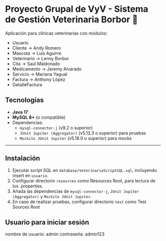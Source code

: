 # Proyecto Grupal de VyV - Sistema de Gestión Veterinaria Borbor 🐾
Aplicación para clínicas veterinarias con módulos:
- Usuario
- Cliente -> Andy Romero
- Mascota -> Luis Aguirre
- Veterinario -> Lenny Borbor
- Cita -> Saúl Maldonado
- Medicamento -> Jeremy Alvarado
- Servicio -> Mariana Yagual
- Factura -> Anthony López
- DetalleFactura

## Tecnologías
- **Java 17**
- **MySQL 8+** (o compatible)
- Dependencias:
  - `mysql-connector-j` (v9.2 o superior)
  - `JUnit Jupiter (Aggregator)` (v5.13.3 o superior) para pruebas
  - `Mockito JUnit Jupiter`  (v5.18.0 o superior) para mocks

---

## Instalación
1. Ejecutar script SQL en `database/VeterinariaScriptSQL.sql`, incluyendo insert en `usuario`.
2. Configurar directorio `resources` como Resources Root, para lectura de los .properties.
3. Añada las dependencias de `mysql-connector-j`, `JUnit Jupiter (Aggregator)` y `Mockito JUnit Jupiter`.
4. En caso de realizar pruebas, configurar directorio `test` como Test Sources Root

## Usuario para iniciar sesión
nombre de usuario: admin
contraseña: admin123
